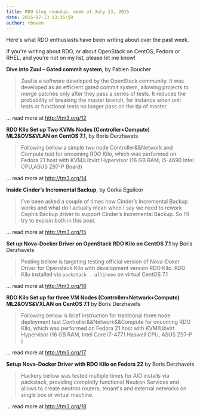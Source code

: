 ```yaml
---
title: RDO blog roundup, week of July 13, 2015
date: 2015-07-13 13:36:59
author: rbowen
---
```


Here's what RDO enthusiasts have been writing about over the past week.

If you're writing about RDO, or about OpenStack on CentOS, Fedora or RHEL, and you're not on my list, please let me know!

**Dive into Zuul – Gated commit system**, by Fabien Boucher

> Zuul is a software developed by the OpenStack community. It was developed as an efficient gated commit system, allowing projects to merge patches only after they pass a series of tests. It reduces the probability of breaking the master branch, for instance when unit tests or functional tests no longer pass on the tip of master.

... read more at http://tm3.org/12

**RDO KIlo Set up Two KVMs Nodes (Controller+Compute) ML2&OVS&VLAN on CentOS 7.1**, by Boris Derzhavets

> Following bellow a simple two node Controller&&Network and Compute test for oncoming RDO Kilo, which was performed on Fedora 21 host with KVM/Libvirt Hypervisor (16 GB RAM, i5-4690 Intel CPU,ASUS Z97-P Board)

... read more at http://tm3.org/14

**Inside Cinder’s Incremental Backup**, by Gorka Eguileor

> I’ve been asked a couple of times how Cinder’s Incremental Backup works and what do I actually mean when I say we need to rework Ceph’s Backup driver to support Cinder’s Incremental Backup. So I’ll try to explain both in this post.

... read more at http://tm3.org/15

**Set up Nova-Docker Driver on OpenStack RDO Kilo on CentOS 7.1** by Boris Derzhavets

> Posting bellow is targeting testing official version of Nova-Doker Driver for Openstack Kilo with development version RDO Kilo.  RDO Kilo installed via `packstack --allinone` on virtual CentOS 7.1

... read more at http://tm3.org/16

**RDO Kilo Set up for three VM Nodes (Controller+Network+Compute) ML2&OVS&VXLAN on CentOS 7.1** by Boris Derzhavets

> Following bellow is brief instruction  for traditional three node deployment test Controller&&Network&&Compute for oncoming RDO Kilo, which was performed on Fedora 21 host with KVM/Libvirt Hypervisor (16 GB RAM, Intel Core i7-4771 Haswell CPU, ASUS Z97-P ) 

... read more at http://tm3.org/17

**Setup Nova-Docker Driver with RDO Kilo on Fedora 22** by Boris Derzhavets

> Hackery bellow was tested multiple times for AIO installs via packstack, providing completly functional Neutron Services and allows to create neutron routers, tenant's and external networks on single box or virtual machine.

... read more at http://tm3.org/18